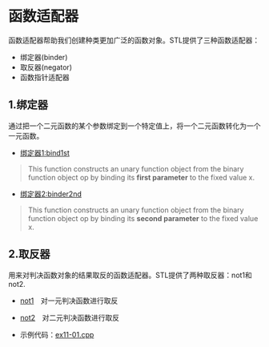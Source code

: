 # 函数适配器
函数适配器帮助我们创建种类更加广泛的函数对象。STL提供了三种函数适配器：
* 绑定器(binder)
* 取反器(negator)
* 函数指针适配器

## 1.绑定器
通过把一个二元函数的某个参数绑定到一个特定值上，将一个二元函数转化为一个一元函数。

* [绑定器1:bind1st](http://www.cplusplus.com/reference/functional/bind1st/)  

> This function constructs an unary function object from the binary function object op by binding its **first parameter** to the fixed value x.

* [绑定器2:binder2nd](http://www.cplusplus.com/reference/functional/bind2nd/)  

> This function constructs an unary function object from the binary function object op by binding its **second parameter** to the fixed value x.

## 2.取反器
用来对判决函数对象的结果取反的函数适配器。STL提供了两种取反器：not1和not2.

* [not1](http://www.cplusplus.com/reference/functional/not1/)　对一元判决函数进行取反

* [not2](http://www.cplusplus.com/reference/functional/not2/)　对二元判决函数进行取反

* 示例代码：[ex11-01.cpp](https://github.com/cjdao/stl_example/blob/master/ex11/ex11-01.cpp)
